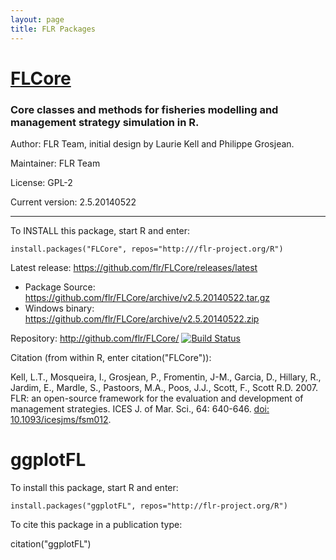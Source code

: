 ```yaml
---
layout: page
title: FLR Packages
---
```


# [FLCore](http://flr-project.org/FLCore)

### Core classes and methods for fisheries modelling and management strategy simulation in R.

Author: FLR Team, initial design by Laurie Kell and Philippe Grosjean.

Maintainer: FLR Team <flr-team at flr-project.org>

License: GPL-2

Current version: 2.5.20140522
***
To INSTALL this package, start R and enter:

	install.packages("FLCore", repos="http:///flr-project.org/R")

Latest release: <https://github.com/flr/FLCore/releases/latest>

- Package Source: <https://github.com/flr/FLCore/archive/v2.5.20140522.tar.gz>
- Windows binary: <https://github.com/flr/FLCore/archive/v2.5.20140522.zip>

Repository: <http://github.com/flr/FLCore/>   [![Build Status](https://travis-ci.org/flr/FLCore.svg?branch=master)](https://travis-ci.org/flr/FLCore)


Citation (from within R, enter citation("FLCore")):

Kell, L.T., Mosqueira, I., Grosjean, P., Fromentin, J-M., Garcia, D., Hillary, R., Jardim, E., Mardle, S., Pastoors, M.A., Poos, J.J., Scott, F., Scott R.D. 2007. FLR: an open-source framework for the evaluation and development of management strategies. ICES J. of Mar. Sci., 64: 640-646. [doi: 10.1093/icesjms/fsm012](dx.doi.org/10.1093/icesjms/fsm012).

# ggplotFL

To install this package, start R and enter:

	install.packages("ggplotFL", repos="http://flr-project.org/R")

To cite this package in a publication type:

  citation("ggplotFL")


